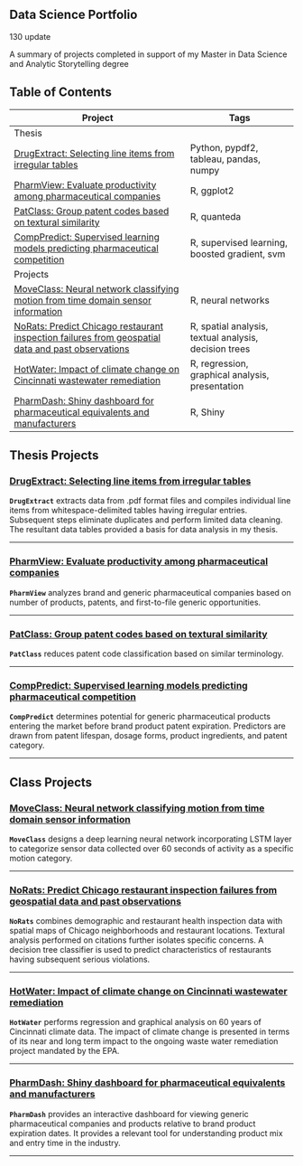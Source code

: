 ## Data Science Portfolio
130 update

A summary of projects completed in support of my Master in Data Science and Analytic Storytelling degree

## Table of Contents
<!--ts-->

| Project | Tags |
| --- | --- |
| Thesis |
| [DrugExtract: Selecting line items from irregular tables](#DrugExtract)| Python, pypdf2, tableau, pandas, numpy|
| [PharmView: Evaluate productivity among pharmaceutical companies](#PharmView)| R, ggplot2|
| [PatClass: Group patent codes based on textural similarity](#PatClass) | R, quanteda|
| [CompPredict: Supervised learning models predicting pharmaceutical competition](#CompPredict) | R, supervised learning, boosted gradient, svm|
| Projects |
| [MoveClass: Neural network classifying motion from time domain sensor information](#MoveClass)| R, neural networks |
| [NoRats: Predict Chicago restaurant inspection failures from geospatial data and past observations](#NoRats)| R, spatial analysis, textual analysis, decision trees |
| [HotWater: Impact of climate change on Cincinnati wastewater remediation](#HotWater) | R, regression, graphical analysis, presentation|
| [PharmDash: Shiny dashboard for pharmaceutical equivalents and manufacturers](#PharmDash) | R, Shiny|


<!--te-->

## Thesis Projects
<a name="DrugExtract"/></a>
### [DrugExtract: Selecting line items from irregular tables](https://github.com/Marmuvar/DrugExtract)

**`DrugExtract`** extracts data from .pdf format files and compiles individual line items from whitespace-delimited tables having irregular entries.  Subsequent steps eliminate duplicates and perform limited data cleaning.  The resultant data tables provided a basis for data analysis in my thesis. 

---
<a name="PharmView"/></a>
### [PharmView: Evaluate productivity among pharmaceutical companies](https://github.com/Marmuvar/PharmView)

**`PharmView`** analyzes brand and generic pharmaceutical companies based on number of products, patents, and first-to-file generic opportunities.

---
<a name="PatClass"/></a>
### [PatClass: Group patent codes based on textural similarity](https://github.com/Marmuvar/PatClass)

**`PatClass`** reduces patent code classification based on similar terminology.

---
<a name="CompPredict"/></a>
### [CompPredict: Supervised learning models predicting pharmaceutical competition](https://github.com/Marmuvar/CompPredict)

**`CompPredict`** determines potential for generic pharmaceutical products entering the market before brand product patent expiration.  Predictors are drawn from patent lifespan, dosage forms, product ingredients, and patent category.

---

## Class Projects
<a name="MoveClass"/></a>
### [MoveClass: Neural network classifying motion from time domain sensor information](https://github.com/Marmuvar/MoveClass)

**`MoveClass`** designs a deep learning neural network incorporating LSTM layer to categorize sensor data collected over 60 seconds of activity as a specific motion category.

---
<a name="NoRats"/></a>
### [NoRats: Predict Chicago restaurant inspection failures from geospatial data and past observations](https://github.com/Marmuvar/NoRats)

**`NoRats`** combines demographic and restaurant health inspection data with spatial maps of Chicago neighborhoods and restaurant locations.  Textural analysis performed on citations further isolates specific concerns.  A decision tree classifier is used to predict characteristics of restaurants having subsequent serious violations.

---
<a name="HotWater"/></a>
### [HotWater: Impact of climate change on Cincinnati wastewater remediation](https://github.com/Marmuvar/HotWater)

**`HotWater`** performs regression and graphical analysis on 60 years of Cincinnati climate data.  The impact of climate change is presented in terms of its near and long term impact to the ongoing waste water remediation project mandated by the EPA.

---
<a name="PharmDash"/></a>
### [PharmDash: Shiny dashboard for pharmaceutical equivalents and manufacturers](https://github.com/Marmuvar/PharmDash)

**`PharmDash`** provides an interactive dashboard for viewing generic pharmaceutical companies and products relative to brand product expiration dates.  It provides a relevant tool for understanding product mix and entry time in the industry.  
  
---


